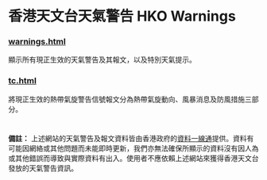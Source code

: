 # 香港天文台天氣警告 HKO Warnings
### [warnings.html](https://phantomcst.github.io/HKO-Warnings/warnings.html)
顯示所有現正生效的天氣警告及其報文，以及特別天氣提示。
### [tc.html](https://phantomcst.github.io/HKO-Warnings/tc.html)
將現正生效的熱帶氣旋警告信號報文分為熱帶氣旋動向、風暴消息及防風措施三部分。

#

**備註：** 上述網站的天氣警告及報文資料皆由香港政府的[資料一線通](https://data.gov.hk/tc/)提供。資料有可能因網絡或其他問題而未能即時更新，我們亦無法確保所顯示的資料沒有因人為或其他錯誤而導致與實際資料有出入。使用者不應依賴上述網站來獲得香港天文台發放的天氣警告資訊。
